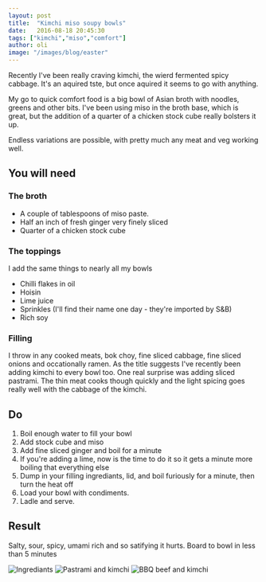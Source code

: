 ```yaml
---
layout: post
title:  "Kimchi miso soupy bowls"
date:   2016-08-18 20:45:30
tags: ["kimchi","miso","comfort"]
author: oli
image: "/images/blog/easter"
---
```


Recently I've been really craving kimchi, the wierd fermented spicy cabbage.  It's an aquired tste, but once aquired it seems to go with anything.  

My go to quick comfort food is a big bowl of Asian broth with noodles, greens and other bits.  I've been using miso in the broth base, which is great, but the addition of a quarter of a chicken stock cube really bolsters it up.  

Endless variations are possible, with pretty much any meat and veg working well.


## You will need

### The broth

* A couple of tablespoons of miso paste.
* Half an inch of fresh ginger very finely sliced
* Quarter of a chicken stock cube

### The toppings

I add the same things to nearly all my bowls

* Chilli flakes in oil
* Hoisin
* Lime juice
* Sprinkles (I'll find their name one day - they're imported by S&B)
* Rich soy

### Filling

I throw in any cooked meats, bok choy, fine sliced cabbage, fine sliced onions and occationally ramen.  As the title suggests I've recently been adding kimchi to every bowl too.  One real surprise was adding sliced pastrami.  The thin meat cooks though quickly and the light spicing goes really well with the cabbage of the kimchi.

## Do

1. Boil enough water to fill your bowl
2. Add stock cube and miso
4. Add fine sliced ginger and boil for a minute
5. If you're adding a lime, now is the time to do it so it gets a minute more boiling that everything else
6. Dump in your filling ingrediants, lid, and boil furiously for a minute, then turn the heat off
7. Load your bowl with condiments.
8. Ladle and serve.


## Result

Salty, sour, spicy, umami rich and so satifying it hurts.  Board to bowl in less than 5 minutes

![Ingrediants](/images/blog/kimchi-00.jpg)
![Pastrami and kimchi](/images/blog/kimchi-01.jpg)
![BBQ beef and kimchi](/images/blog/kimchi-02.jpg)

